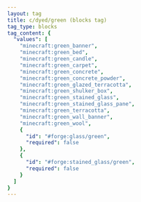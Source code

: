 ```yaml
---
layout: tag
title: c/dyed/green (blocks tag)
tag_type: blocks
tag_content: {
  "values": [
    "minecraft:green_banner",
    "minecraft:green_bed",
    "minecraft:green_candle",
    "minecraft:green_carpet",
    "minecraft:green_concrete",
    "minecraft:green_concrete_powder",
    "minecraft:green_glazed_terracotta",
    "minecraft:green_shulker_box",
    "minecraft:green_stained_glass",
    "minecraft:green_stained_glass_pane",
    "minecraft:green_terracotta",
    "minecraft:green_wall_banner",
    "minecraft:green_wool",
    {
      "id": "#forge:glass/green",
      "required": false
    },
    {
      "id": "#forge:stained_glass/green",
      "required": false
    }
  ]
}
---
```

